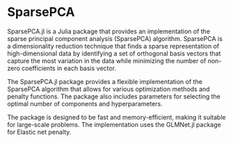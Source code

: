 # SparsePCA


SparsePCA.jl is a Julia package that provides an implementation of the sparse principal component analysis (SparsePCA) algorithm. SparsePCA is a dimensionality reduction technique that finds a sparse representation of high-dimensional data by identifying a set of orthogonal basis vectors that capture the most variation in the data while minimizing the number of non-zero coefficients in each basis vector.

The SparsePCA.jl package provides a flexible implementation of the SparsePCA algorithm that allows for various optimization methods and penalty functions. The package also includes parameters for selecting the optimal number of components and hyperparameters.

The package is designed to be fast and memory-efficient, making it suitable for large-scale problems. The implementation uses the GLMNet.jl package for Elastic net penalty.

